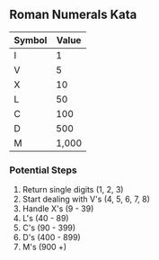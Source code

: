 ## Roman Numerals Kata

| Symbol | Value |
| --- | --- |
| I | 1 |
| V | 5 |
| X | 10 |
| L | 50 |
| C | 100 |
| D | 500 |
| M | 1,000 |

### Potential Steps
1. Return single digits (1, 2, 3)
2. Start dealing with V's (4, 5, 6, 7, 8)
3. Handle X's (9 - 39)
4. L's (40 - 89)
5. C's (90 - 399)
6. D's (400 - 899)
7. M's (900 +)
